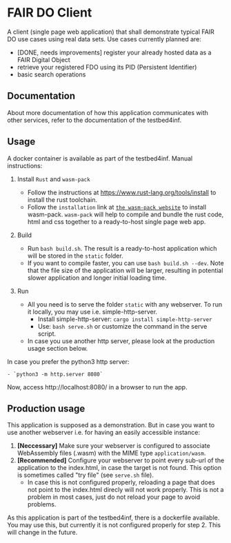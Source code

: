 # FAIR DO Client

A client (single page web application) that shall demonstrate typical FAIR DO use cases using real data sets. Use cases currently planned are:

- [DONE, needs improvements] register your already hosted data as a FAIR Digital Object
- retrieve your registered FDO using its PID (Persistent Identifier)
- basic search operations

## Documentation

About more documentation of how this application communicates with other services, refer to the documentation of the testbed4inf.

## Usage

A docker container is available as part of the testbed4inf. Manual instructions:

1. Install `Rust` and `wasm-pack`

    - Follow the instructions at https://www.rust-lang.org/tools/install to install the rust toolchain.
    - Follow the `installation` link at [`the wasm-pack website`](https://rustwasm.github.io/wasm-pack/installer/) to install wasm-pack. `wasm-pack` will help to compile and bundle the rust code, html and css together to a ready-to-host single page web app.

2. Build

    - Run `bash build.sh`. The result is a ready-to-host application which will be stored in the `static` folder.
    - If you want to compile faster, you can use `bash build.sh --dev`. Note that the file size of the application will be larger, resulting in potential slower application and longer initial loading time.

3. Run

    - All you need is to serve the folder `static` with any webserver. To run it locally, you may use i.e. simple-http-server.
        - Install simple-http-server: `cargo install simple-http-server`
        - Use: `bash serve.sh` or customize the command in the serve script.
    - In case you use another http server, please look at the production usage section below.

In case you prefer the python3 http server:

    - `python3 -m http.server 8080`

Now, access http://localhost:8080/ in a browser to run the app.

## Production usage

This application is supposed as a demonstration. But in case you want to use another webserver i.e. for having an easily accessible instance:

1. **[Neccessary]** Make sure your webserver is configured to associate WebAssembly files (.wasm) with the MIME type `application/wasm`.
2. **[Recommended]** Configure your webserver to point every sub-url of the application to the index.html, in case the target is not found. This option is sometimes called "try file" (see `serve.sh` file).
    - In case this is not configured properly, reloading a page that does not point to the index.html direcly will not work properly. This is not a problem in most cases, just do not reload your page to avoid problems.

As this application is part of the testbed4inf, there is a dockerfile available. You may use this, but currently it is not configured properly for step 2. This will change in the future.
